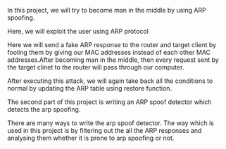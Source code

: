 In this project, we will try to become man in the  middle by using ARP spoofing.

Here, we will exploit the user using ARP protocol


Here we will send a fake ARP response to the router and target client by fooling them by giving our MAC addresses instead of each other MAC addresses.After becoming man in the middle, then every request sent by the target clinet to the router will pass through our computer.

After executing this attack, we will again take back all the conditions to normal by updating the ARP table using restore function. 

The second part of this project is writing an ARP spoof detector which detects the arp spoofing.

There are many ways to write the arp spoof detector. The way which is used in this project is by filtering out the all the ARP responses and analysing them whether it is prone to arp spoofing or not.

